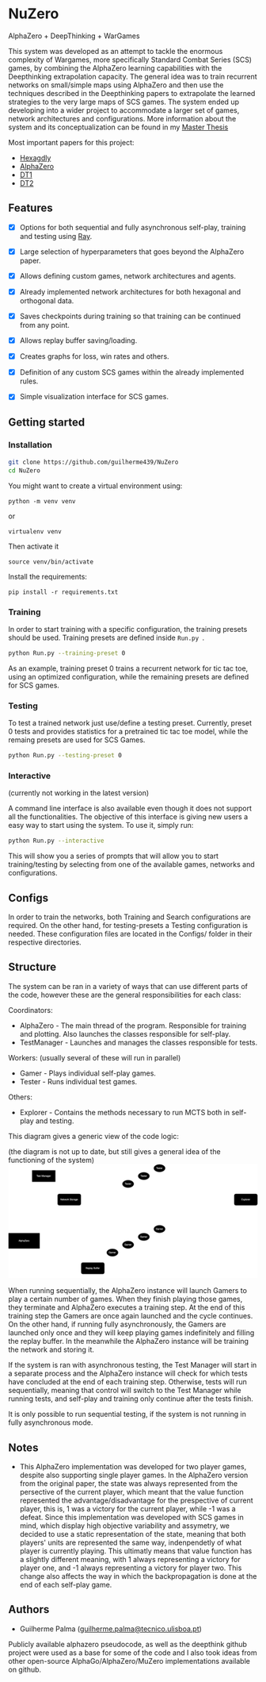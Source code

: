 
# NuZero

AlphaZero + DeepThinking + WarGames

This system was developed as an attempt to tackle the enormous complexity of Wargames, more specifically Standard Combat Series (SCS) games, by combining the AlphaZero learning capabilities with the Deepthinking extrapolation capacity. The general idea was to train recurrent networks on small/simple maps using AlphaZero and then use the techniques described in the Deepthinking papers to extrapolate the learned strategies to the very large maps of SCS games. The system ended up developing into a wider project to accommodate a larger set of games, network architectures and configurations. More information about the system and its conceptualization can be found in my [Master Thesis](www.google.com)

Most important papers for this project:
* [Hexagdly](https://www.semanticscholar.org/paper/HexagDLy-Processing-hexagonally-sampled-data-with-Steppa-Holch/817d9ae8f6843d56ce984fa2eccb95ce97de4720?sort=is-influential)
* [AlphaZero](https://www.semanticscholar.org/paper/A-general-reinforcement-learning-algorithm-that-and-Silver-Hubert/f9717d29840f4d8f1cc19d1b1e80c5d12ec40608)
* [DT1](https://www.semanticscholar.org/paper/Can-You-Learn-an-Algorithm-Generalizing-from-Easy-Schwarzschild-Borgnia/941612bd6750efa76e1a75bdc64b6e3d7ed66457)
* [DT2](https://www.semanticscholar.org/paper/End-to-end-Algorithm-Synthesis-with-Recurrent-Bansal-Schwarzschild/c9143b978f91ee35429f1644a2266e5b036dad3a)


## Features

* [X] Options for both sequential and fully asynchronous self-play, training and testing using [Ray](https://github.com/ray-project/ray).
* [X] Large selection of hyperparameters that goes beyond the AlphaZero paper.
* [X] Allows defining custom games, network architectures and agents.
* [X] Already implemented network architectures for both hexagonal and orthogonal data.
* [X] Saves checkpoints during training so that training can be continued from any point.
* [X] Allows replay buffer saving/loading.
* [X] Creates graphs for loss, win rates and others.
* [X] Definition of any custom SCS games within the already implemented rules.
* [X] Simple visualization interface for SCS games.



## Getting started
### Installation

```bash
git clone https://github.com/guilherme439/NuZero
cd NuZero
```

You might want to create a virtual environment using:
```
python -m venv venv
```

or
```
virtualenv venv
```

Then activate it
```
source venv/bin/activate
```

Install the requirements:
```
pip install -r requirements.txt
```


### Training

In order to start training with a specific configuration, the training presets should be used.
Training presets are defined inside ```Run.py ```. 

```bash
python Run.py --training-preset 0 
```

As an example, training preset 0 trains a recurrent network for tic tac toe, using an optimized configuration, while the remaining presets are defined for SCS games.


### Testing
To test a trained network just use/define a testing preset. Currently, preset 0 tests and provides statistics for a pretrained tic tac toe model, while the remaing presets are used for SCS Games.

```bash
python Run.py --testing-preset 0
```

### Interactive

(currently not working in the latest version)

A command line interface is also available even though it does not support all the functionalities. The objective of this interface is giving new users a easy way to start using the system. To use it, simply run:
```bash
python Run.py --interactive
```
This will show you a series of prompts that will allow you to start training/testing by selecting from one of the available games, networks and configurations.

## Configs
In order to train the networks, both Training and Search configurations are required.
On the other hand, for testing-presets a Testing configuration is needed.
These configuration files are located in the Configs/ folder in their respective directories.


## Structure


The system can be ran in a variety of ways that can use different parts of the code, however these are the general responsibilities for each class:

Coordinators:
* AlphaZero - The main thread of the program. Responsible for training and plotting. Also launches the classes responsible for self-play.
* TestManager - Launches and manages the classes responsible for tests.

Workers: (usually several of these will run in parallel)

* Gamer - Plays individual self-play games.
* Tester - Runs individual test games.

Others:
* Explorer - Contains the methods necessary to run MCTS both in self-play and testing.

This diagram gives a generic view of the code logic:

(the diagram is not up to date, but still gives a general idea of the functioning of the system)
![ClassDiagram](Images/Classes_diagram.svg) 

When running sequentially, the AlphaZero instance will launch Gamers to play a certain number of games. When they finish playing those games, they terminate and AlphaZero executes a training step. At the end of this training step the Gamers are once again launched and the cycle continues. On the other hand, if running fully asynchronously, the Gamers are launched only once and they will keep playing games indefinitely and filling the replay buffer. In the meanwhile the AlphaZero instance will be training the network and storing it.

If the system is ran with asynchronous testing, the Test Manager will start in a separate process and the AlphaZero instance will check for which tests have concluded at the end of each training step. Otherwise, tests will run sequentially, meaning that control will switch to the Test Manager while running tests, and self-play and training only continue after the tests finish.

It is only possible to run sequential testing, if the system is not running in fully asynchronous mode.

## Notes
* This AlphaZero implementation was developed for two player games, despite also supporting single player games. In the AlphaZero version from the original paper, the state was always represented from the persective of the current player, which meant that the value function represented the advantage/disadvantage for the prespective of current player, this is, 1 was a victory for the current player, while -1 was a defeat. Since this implementation was developed with SCS games in mind, which display high objective variability and assymetry, we decided to use a static representation of the state, meaning that both players' units are represented the same way, indenpendetly of what player is currently playing. This ultimatly means that value function has a slightly different meaning, with 1 always representing a victory for player one, and -1 always representing a victory for player two. This change also affects the way in which the backpropagation is done at the end of each self-play game.

## Authors

* Guilherme Palma (guilherme.palma@tecnico.ulisboa.pt)

Publicly available alphazero pseudocode, as well as the deepthink github project were used as a base for some of the code and I also took ideas from other open-source AlphaGo/AlphaZero/MuZero implementations available on github.


